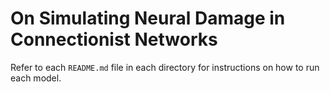 # On Simulating Neural Damage in Connectionist Networks
Refer to each ```README.md``` file in each directory for instructions on how to run each model. 
